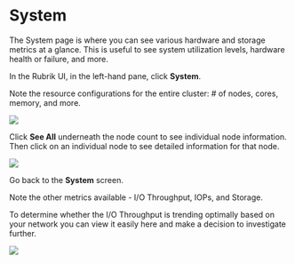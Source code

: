 # System

The System page is where you can see various hardware and storage metrics at a glance. This is useful to see system utilization levels, hardware health or failure, and more.

In the Rubrik UI, in the left-hand pane, click **System**.

Note the resource configurations for the entire cluster: \# of nodes, cores, memory, and more.

![](https://lh5.googleusercontent.com/bTfgTFdYjLbpbKIGiMbRcy1bzdbAxzodDeAx752uPoezDqbCvzgdgs-KnSFPDY6wU6nHbp2y1APx5KHTY5UfuBVw30W-Rknq-6bZglPZn6fMs4H6euIOi2p28tqRTbT-iXeaAMpr)

Click **See All** underneath the node count to see individual node information. Then click on an individual node to see detailed information for that node.

![](https://lh4.googleusercontent.com/5_woju6Ue3XuBqhuRbF0zm0QELzkuqTDV8LN5heYFNaSag5s4bCZuGHLDLzhFRgobwplJn30aSgT1HTPa4Jj9PR-ZxaJyru26F_fY3f_aoFchA9IJ2pG3U9rfH66RLLNl7azvmx1)

Go back to the **System** screen.

Note the other metrics available - I/O Throughput, IOPs, and Storage.

To determine whether the I/O Throughput is trending optimally based on your network you can view it easily here and make a decision to investigate further.

![](https://lh6.googleusercontent.com/POT__vU4MQ8Cz4anZBE6PRO2uCDIsXKigD2EoT4NE0tgojHYAD_Ul4GtCm1BkTnAY6BDswuMBIVP59GpaD0TY7DeCBWv3bQ6LItslhJXBiOl2xdsJd5j9K2dFrEGXhDO_HhHhWJL)

